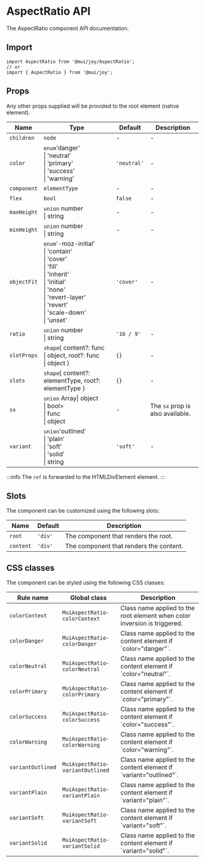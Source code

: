 # AspectRatio API

The AspectRatio component API documentation.

## Import

```
import AspectRatio from '@mui/joy/AspectRatio';
// or
import { AspectRatio } from '@mui/joy';
```

## Props

Any other props supplied will be provided to the root element (native element).

| Name | Type | Default | Description |
| --- | --- | --- | --- |
| `children` | `node` | - | - |
| `color` | `enum`'danger'<br>\| 'neutral'<br>\| 'primary'<br>\| 'success'<br>\| 'warning' | `'neutral'` | - |
| `component` | `elementType` | - | - |
| `flex` | `bool` | `false` | - |
| `maxHeight` | `union` number<br>\| string | - | - |
| `minHeight` | `union` number<br>\| string | - | - |
| `objectFit` | `enum`'-moz-initial'<br>\| 'contain'<br>\| 'cover'<br>\| 'fill'<br>\| 'inherit'<br>\| 'initial'<br>\| 'none'<br>\| 'revert-layer'<br>\| 'revert'<br>\| 'scale-down'<br>\| 'unset' | `'cover'` | - |
| `ratio` | `union` number<br>\| string | `'16 / 9'` | - |
| `slotProps` | `shape`{ content?: func<br>\| object, root?: func<br>\| object } | `{}` | - |
| `slots` | `shape`{ content?: elementType, root?: elementType } | `{}` | - |
| `sx` | `union` Array\| object<br>\| bool><br>\| func<br>\| object | - | The `sx` prop is also available. |
| `variant` | `union`'outlined'<br>\| 'plain'<br>\| 'soft'<br>\| 'solid'<br>\| string | `'soft'` | - |

:::info
The `ref` is forwarded to the HTMLDivElement element.
:::

## Slots

The component can be customized using the following slots:

| Name | Default | Description |
| --- | --- | --- |
| `root` | `'div'` | The component that renders the root. |
| `content` | `'div'` | The component that renders the content. |

## CSS classes

The component can be styled using the following CSS classes:

| Rule name | Global class | Description |
| --- | --- | --- |
| `colorContext` | `MuiAspectRatio-colorContext` | Class name applied to the root element when color inversion is triggered. |
| `colorDanger` | `MuiAspectRatio-colorDanger` | Class name applied to the content element if \`color="danger"\`. |
| `colorNeutral` | `MuiAspectRatio-colorNeutral` | Class name applied to the content element if \`color="neutral"\`. |
| `colorPrimary` | `MuiAspectRatio-colorPrimary` | Class name applied to the content element if \`color="primary"\`. |
| `colorSuccess` | `MuiAspectRatio-colorSuccess` | Class name applied to the content element if \`color="success"\`. |
| `colorWarning` | `MuiAspectRatio-colorWarning` | Class name applied to the content element if \`color="warning"\`. |
| `variantOutlined` | `MuiAspectRatio-variantOutlined` | Class name applied to the content element if \`variant="outlined"\`. |
| `variantPlain` | `MuiAspectRatio-variantPlain` | Class name applied to the content element if \`variant="plain"\`. |
| `variantSoft` | `MuiAspectRatio-variantSoft` | Class name applied to the content element if \`variant="soft"\`. |
| `variantSolid` | `MuiAspectRatio-variantSolid` | Class name applied to the content element if \`variant="solid"\`. |
